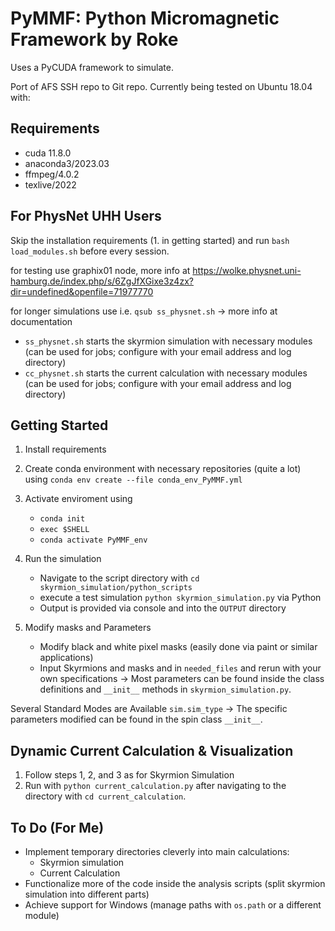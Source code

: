 # PyMMF: Python Micromagnetic Framework by Roke

Uses a PyCUDA framework to simulate.

Port of AFS SSH repo to Git repo. Currently being tested on Ubuntu 18.04 with:

## Requirements
- cuda 11.8.0
- anaconda3/2023.03
- ffmpeg/4.0.2
- texlive/2022

## For PhysNet UHH Users
Skip the installation requirements (1. in getting started) and run `bash load_modules.sh` before every session.

for testing use graphix01 node, more info at https://wolke.physnet.uni-hamburg.de/index.php/s/6ZgJfXGixe3z4zx?dir=undefined&openfile=71977770

for longer simulations use i.e. `qsub ss_physnet.sh` -> more info at documentation
- `ss_physnet.sh` starts the skyrmion simulation with necessary modules (can be used for jobs; configure with your email address and log directory)
- `cc_physnet.sh` starts the current calculation with necessary modules (can be used for jobs; configure with your email address and log directory)

## Getting Started

1. Install requirements
2. Create conda environment with necessary repositories (quite a lot) using `conda env create --file conda_env_PyMMF.yml`
3. Activate enviroment using
   - `conda init`
   - `exec $SHELL`
   - `conda activate PyMMF_env`
5. Run the simulation
    - Navigate to the script directory with `cd skyrmion_simulation/python_scripts`
    - execute a test simulation `python skyrmion_simulation.py` via Python
    - Output is provided via console and into the `OUTPUT` directory

6. Modify masks and Parameters
    - Modify black and white pixel masks (easily done via paint or similar applications)
    - Input Skyrmions and masks and in `needed_files` and rerun with your own specifications
      -> Most parameters can be found inside the class definitions and `__init__` methods in `skyrmion_simulation.py`.

Several Standard Modes are Available
`sim.sim_type` -> The specific parameters modified can be found in the spin class `__init__`.

## Dynamic Current Calculation & Visualization

1. Follow steps 1, 2, and 3 as for Skyrmion Simulation
2. Run with `python current_calculation.py` after navigating to the directory with `cd current_calculation`.

## To Do (For Me)

- Implement temporary directories cleverly into main calculations:
    - Skyrmion simulation
    - Current Calculation
- Functionalize more of the code inside the analysis scripts (split skyrmion simulation into different parts)
- Achieve support for Windows (manage paths with `os.path` or a different module)
